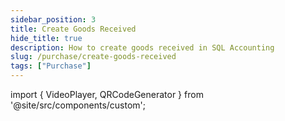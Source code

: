 ```yaml
---
sidebar_position: 3
title: Create Goods Received
hide_title: true
description: How to create goods received in SQL Accounting
slug: /purchase/create-goods-received
tags: ["Purchase"]
---
```


import { VideoPlayer, QRCodeGenerator } from '@site/src/components/custom';
 
<QRCodeGenerator url="https://www.youtube.com/embed/0rgflaIzxIk?autoplay=1" />

<VideoPlayer 
  videoId="0rgflaIzxIk" 
    title="Goods Received"
/>
    
